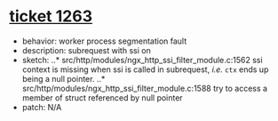 # [ticket 1263](https://trac.nginx.org/nginx/ticket/1263)
- behavior: worker process segmentation fault
- description: subrequest with ssi on
- sketch:
..* src/http/modules/ngx_http_ssi_filter_module.c:1562 ssi context is missing when ssi is called in subrequest, *i.e.* `ctx` ends up being a null pointer.
..* src/http/modules/ngx_http_ssi_filter_module.c:1588 try to access a member of struct referenced by null pointer
- patch: N/A
